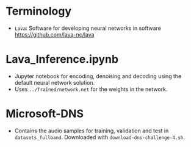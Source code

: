 # Terminology
* `Lava`: Software for developing neural networks in software https://github.com/lava-nc/lava

# Lava_Inference.ipynb
* Jupyter notebook for encoding, denoising and decoding using the default neural network solution.
* Uses `../Trained/network.net` for the weights in the network.
# Microsoft-DNS
* Contains the audio samples for training, validation and test in `datasets_fullband`. Downloaded with `download-dns-challenge-4.sh`.
